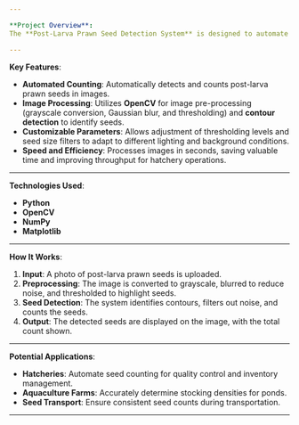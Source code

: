 ```yaml
---

**Project Overview**:  
The **Post-Larva Prawn Seed Detection System** is designed to automate the process of detecting and counting post-larva prawn seeds in images. By leveraging advanced **image processing techniques**, this system helps hatcheries optimize seed counting accuracy, reduce manual labor, and enhance operational efficiency.

---
```


**Key Features**:
- **Automated Counting**: Automatically detects and counts post-larva prawn seeds in images.
- **Image Processing**: Utilizes **OpenCV** for image pre-processing (grayscale conversion, Gaussian blur, and thresholding) and **contour detection** to identify seeds.
- **Customizable Parameters**: Allows adjustment of thresholding levels and seed size filters to adapt to different lighting and background conditions.
- **Speed and Efficiency**: Processes images in seconds, saving valuable time and improving throughput for hatchery operations.

---

**Technologies Used**:
- **Python**  
- **OpenCV**  
- **NumPy**  
- **Matplotlib**  

---

**How It Works**:
1. **Input**: A photo of post-larva prawn seeds is uploaded.
2. **Preprocessing**: The image is converted to grayscale, blurred to reduce noise, and thresholded to highlight seeds.
3. **Seed Detection**: The system identifies contours, filters out noise, and counts the seeds.
4. **Output**: The detected seeds are displayed on the image, with the total count shown.

---

**Potential Applications**:
- **Hatcheries**: Automate seed counting for quality control and inventory management.
- **Aquaculture Farms**: Accurately determine stocking densities for ponds.
- **Seed Transport**: Ensure consistent seed counts during transportation.

---
